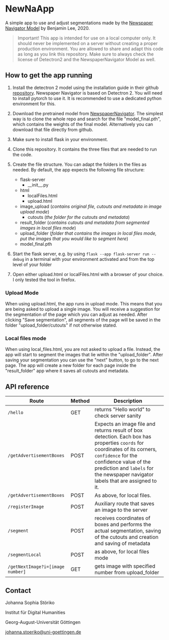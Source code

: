 # NewNaApp

A simple app to use and adjust segmentations made by the [Newspaper Navigator Model](https://github.com/LibraryOfCongress/newspaper-navigator) by Benjamin Lee, 2020.

>Important! This app is intended for use on a local computer only. It should never be implemented on a server without creating a proper production environment. You are allowed to share and adapt this code as long as you link this repository. Make sure to always check the license of Detectron2 and the NewspaperNavigator Model as well.

## How to get the app running
1. Install the detectron 2 model using the installation guide in their github [repository](https://github.com/facebookresearch/detectron2). Newspaper Navigator is based on Detectron 2. You will need to install pytorch to use it. It is recommended to use a dedicated python environment for this.

2. Download the pretrained model from [NewspaperNavigator](https://github.com/LibraryOfCongress/newspaper-navigator). The simplest way is to clone the whole repo and search for the file "model_final.pth", which contains the weights of the final model. Alternatively you can download that file directly from github.

3. Make sure to install flask in your environment.

4. Clone this repository. It contains the three files that are needed to run the code. 

5. Create the file structure. You can adapt the folders in the files as needed. By default, the app expects the following file structure:
    - flask-server
        - \_\_init\_\_.py
    - html
        - localFiles.html
        - upload.html
    - image_upload (_contains original file, cutouts and metadata in image upload mode_)
        - cutouts (_the folder for the cutouts and metadata_)
    - result_folder (_contains cutouts and metadata from segmented images in local files mode_)
    - upload_folder (_folder that contains the images in local files mode, put the images that you would like to segment here_)
    - model_final.pth

6. Start the flask server, e.g. by using `flask --app flask-server run --debug` in a terminal with your environment activated and from the top level of your folder

7. Open either upload.html or localFiles.html with a browser of your choice. I only tested the tool in firefox.

### Upload Mode

When using upload.html, the app runs in upload mode. This means that you are being asked to upload a single image. You will receive a suggestion for the segmentation of the page which you can adjust as needed. After clicking "Save segmentation", all segments of the page will be saved in the folder "upload_folder/cutouts" if not otherwise stated.

### Local files mode

When using local_files.html, you are not asked to upload a file. Instead, the app will start to segment the images that lie within the "upload_folder". After saving your segmentation you can use the "next" button, to go to the next page. The app will create a new folder for each page inside the "result_folder" app where it saves all cutouts and metadata.

## API reference

| Route | Method | Description |
|----- | ----- | ----- |
| `/hello` | GET | returns "Hello world" to check server sanity |
|`/getAdvertisementBoxes` | POST | Expects an image file and returns result of box detection. Each box has properties `coords` for coordinates of its corners, `confidence` for the confidence value of the prediction and `labels` for the newspaper navigator labels that are assigned to it. |
|`/getAdvertisementBoxes` | POST | As above, for local files. |
| `/registerImage` | POST | Auxiliary route that saves an image to the server |
| `/segment` | POST | receives coordinates of boxes and performs the actual segmentation, saving of the cutouts and creation and saving of metadata |
| `/segmentLocal` | POST | as above, for local files mode |
| `/getNextImage?i=[image number]` | GET | gets image with specified number from upload_folder |

## Contact

Johanna Sophia Störiko

Institut für Digital Humanities

Georg-August-Universität Göttingen

[johanna.stoeriko@uni-goettingen.de](mailto:johanna.stoeriko@uni-goettingen.de)